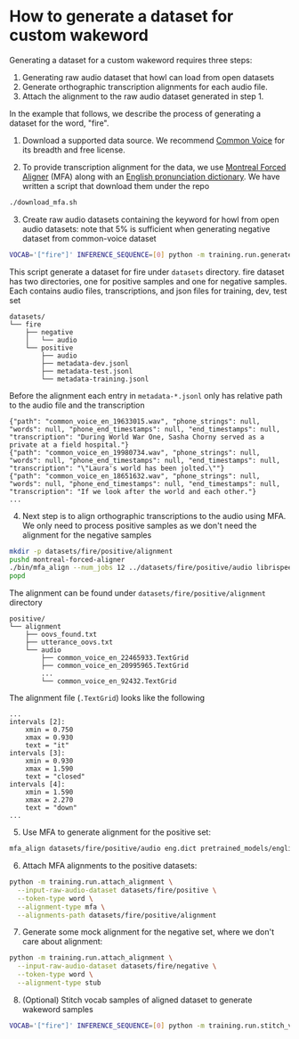 # How to generate a dataset for custom wakeword

Generating a dataset for a custom wakeword requires three steps:
1. Generating raw audio dataset that howl can load from open datasets
2. Generate orthographic transcription alignments for each audio file.
3. Attach the alignment to the raw audio dataset generated in step 1.

In the example that follows, we describe the process of generating a dataset for the word, "fire".

1. Download a supported data source. We recommend [Common Voice](https://commonvoice.mozilla.org/) for its breadth and free license.

2. To provide transcription alignment for the data, we use [Montreal Forced Aligner](https://montreal-forced-aligner.readthedocs.io/en/stable/installation.html) (MFA) along with an [English pronunciation dictionary](http://svn.code.sf.net/p/cmusphinx/code/trunk/cmudict/cmudict-0.7b). We have written a script that download them under the repo
```bash
./download_mfa.sh
```

3. Create raw audio datasets containing the keyword for howl from open audio datasets:
note that 5% is sufficient when generating negative dataset from common-voice dataset
```bash
VOCAB='["fire"]' INFERENCE_SEQUENCE=[0] python -m training.run.generate_raw_audio_dataset -i <~/path/to/common-voice> --positive-pct 100 --negative-pct 5
```
This script generate a dataset for fire under `datasets` directory.
fire dataset has two directories, one for positive samples and one for negative samples.
Each contains audio files, transcriptions, and json files for training, dev, test set
```
datasets/
└── fire
    ├── negative
    │   └── audio
    └── positive
        ├── audio
        ├── metadata-dev.jsonl
        ├── metadata-test.jsonl
        └── metadata-training.jsonl
```
Before the alignment each entry in `metadata-*.jsonl` only has relative path to the audio file and the transcription
```
{"path": "common_voice_en_19633015.wav", "phone_strings": null, "words": null, "phone_end_timestamps": null, "end_timestamps": null, "transcription": "During World War One, Sasha Chorny served as a private at a field hospital."}
{"path": "common_voice_en_19980734.wav", "phone_strings": null, "words": null, "phone_end_timestamps": null, "end_timestamps": null, "transcription": "\"Laura's world has been jolted.\""}
{"path": "common_voice_en_18651632.wav", "phone_strings": null, "words": null, "phone_end_timestamps": null, "end_timestamps": null, "transcription": "If we look after the world and each other."}
...
```

4. Next step is to align orthographic transcriptions to the audio using MFA.
We only need to process positive samples as we don't need the alignment for the negative samples
```bash
mkdir -p datasets/fire/positive/alignment
pushd montreal-forced-aligner
./bin/mfa_align --num_jobs 12 ../datasets/fire/positive/audio librispeech-lexicon.txt pretrained_models/english.zip ../datasets/fire/positive/alignment
popd
```
The alignment can be found under `datasets/fire/positive/alignment` directory
```
positive/
└── alignment
    ├── oovs_found.txt
    ├── utterance_oovs.txt
    └── audio
        ├── common_voice_en_22465933.TextGrid
        ├── common_voice_en_20995965.TextGrid
        ...
        └── common_voice_en_92432.TextGrid
```
The alignment file (`.TextGrid`) looks like the following
```
...
intervals [2]:
	xmin = 0.750
	xmax = 0.930
	text = "it"
intervals [3]:
	xmin = 0.930
	xmax = 1.590
	text = "closed"
intervals [4]:
	xmin = 1.590
	xmax = 2.270
	text = "down"
...
```

5. Use MFA to generate alignment for the positive set:

```bash
mfa_align datasets/fire/positive/audio eng.dict pretrained_models/english.zip datasets/fire/positive/alignment
```

6. Attach MFA alignments to the positive datasets:

```bash
python -m training.run.attach_alignment \
  --input-raw-audio-dataset datasets/fire/positive \
  --token-type word \
  --alignment-type mfa \
  --alignments-path datasets/fire/positive/alignment
```

7. Generate some mock alignment for the negative set, where we don't care about alignment:

```bash
python -m training.run.attach_alignment \
  --input-raw-audio-dataset datasets/fire/negative \
  --token-type word \
  --alignment-type stub
```

8. (Optional) Stitch vocab samples of aligned dataset to generate wakeword samples

```bash
VOCAB='["fire"]' INFERENCE_SEQUENCE=[0] python -m training.run.stitch_vocab_samples --aligned-dataset "datasets/fire/positive" --stitched-dataset "data/fire-stitched"
```
